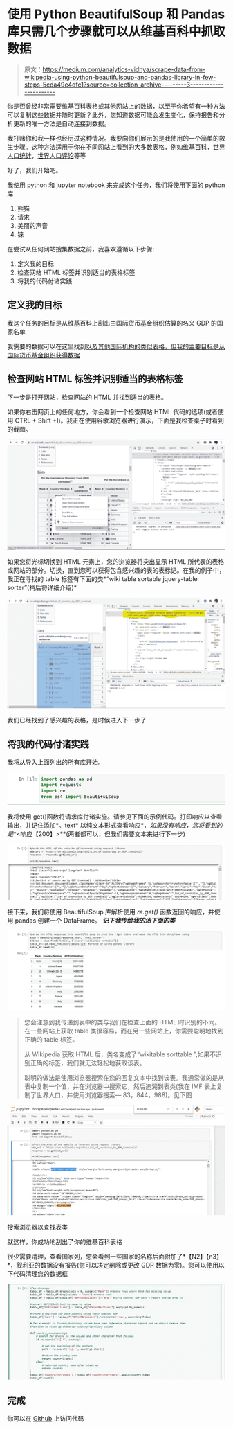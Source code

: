 # 使用 Python BeautifulSoup 和 Pandas 库只需几个步骤就可以从维基百科中抓取数据

> 原文：<https://medium.com/analytics-vidhya/scrape-data-from-wikipedia-using-python-beautifulsoup-and-pandas-library-in-few-steps-5cda49e4dfc1?source=collection_archive---------3----------------------->

你是否曾经非常需要维基百科表格或其他网站上的数据，以至于你希望有一种方法可以复制这些数据并随时更新？此外，您知道数据可能会发生变化，保持报告和分析更新的唯一方法是自动连接到数据。

我打赌你和我一样也经历过这种情况。我要向你们展示的是我使用的一个简单的救生步骤。这种方法适用于你在不同网站上看到的大多数表格，例如[维基百科](https://en.wikipedia.org/)，[世界人口统计](https://www.worldometers.info/)，[世界人口评论](https://worldpopulationreview.com/)等等

好了，我们开始吧。

我使用 python 和 jupyter notebook 来完成这个任务，我们将使用下面的 python 库

1.  熊猫
2.  请求
3.  美丽的声音
4.  铼

在尝试从任何网站搜集数据之前，我喜欢遵循以下步骤:

1.  定义我的目标
2.  检查网站 HTML 标签并识别适当的表格标签
3.  将我的代码付诸实践

## 定义我的目标

我这个任务的目标是从维基百科上刮出由国际货币基金组织估算的名义 GDP 的国家名单

我需要的数据可以在这里找到[以及其他国际机构的类似表格，但我的主要目标是从国际货币基金组织获得数据](https://en.wikipedia.org/wiki/List_of_countries_by_GDP_(nominal))

## 检查网站 HTML 标签并识别适当的表格标签

下一步是打开网站，检查网站的 HTML 并找到适当的表格。

如果你右击网页上的任何地方，你会看到一个检查网站 HTML 代码的选项(或者使用 CTRL + Shift +I)。我正在使用谷歌浏览器进行演示，下面是我检查桌子时看到的截图。

![](img/81001dfbbc0ed7836aa8d99a88ee93bc.png)

如果您将光标切换到 HTML 元素上，您的浏览器将突出显示 HTML 所代表的表格或网站的部分。切换，直到您可以获得包含感兴趣的表的表标记。在我的例子中，我正在寻找的 table 标签有下面的类*“wiki table sortable jquery-table sorter”(稍后将详细介绍)*

![](img/8b8592e0fd771197cab7290fcfbc43a2.png)

我们已经找到了感兴趣的表格，是时候进入下一步了

## 将我的代码付诸实践

我将从导入上面列出的所有库开始。

![](img/a08cff418de359327d1a732a3bd6df56.png)

我将使用 get()函数将请求库付诸实施。请参见下面的示例代码。打印响应以查看输出，并记住添加*。text* 以纯文本形式查看响应*，*如果没有响应，您将看到的是**<响应【200】>**(两者都可以，但我们需要文本来进行下一步)

![](img/e5fba4e1d94fd6a3751a464923becbbf.png)

接下来，我们将使用 BeautifulSoup 库解析使用 *re.get()* 函数返回的响应，并使用 pandas 创建一个 DataFrame。 ***记下我传给我的汤下面的类***

![](img/02698655ce2c755a3146ab671aa26f8d.png)

> 您会注意到我传递到表中的类与我们在检查上面的 HTML 时识别的不同。在一些网站上获取 table 类很容易，而在另一些网站上，你需要聪明地找到正确的 table 标签。
> 
> 从 Wikipedia 获取 HTML 后，类名变成了“wikitable sorttable ”,如果不识别正确的标签，我们就无法轻松地获取该表。
> 
> 聪明的做法是使用浏览器搜索在您的回复文本中找到该表。我通常做的是从表中复制一个值，并在浏览器中搜索它，然后追溯到表类(我在 IMF 表上复制了世界人口，并使用浏览器搜索— 83，844，988)。见下图

![](img/1039de650027aeb8089e7a91ee5053f8.png)

搜索浏览器以查找表类

就这样，你成功地刮出了你的维基百科表格

很少需要清理，查看国家列，您会看到一些国家的名称后面附加了*【N2】【n3】*，叙利亚的数据没有报告(您可以决定删除或更改 GDP 数据为零)。您可以使用以下代码清理您的数据框

![](img/f47b9fecc693cac91e83799fa2219f6b.png)

## **完成**

你可以在 [Github](https://github.com/raymonbell01/Scrape_Wikipedia_Table/edit/main/README.md) 上访问代码